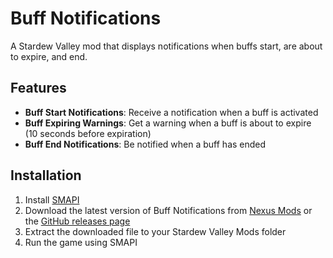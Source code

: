 # Buff Notifications

A Stardew Valley mod that displays notifications when buffs start, are about to expire, and end.

## Features

- **Buff Start Notifications**: Receive a notification when a buff is activated
- **Buff Expiring Warnings**: Get a warning when a buff is about to expire (10 seconds before expiration)
- **Buff End Notifications**: Be notified when a buff has ended

## Installation

1. Install [SMAPI](https://smapi.io/)
2. Download the latest version of Buff Notifications from [Nexus Mods](https://www.nexusmods.com/) or the [GitHub releases page](https://github.com/yourusername/BuffNotifications/releases)
3. Extract the downloaded file to your Stardew Valley Mods folder
4. Run the game using SMAPI
